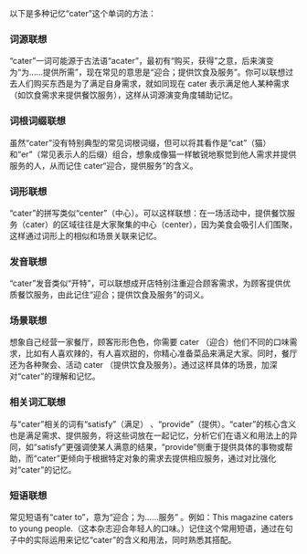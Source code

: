 以下是多种记忆“cater”这个单词的方法：

### 词源联想
“cater”一词可能源于古法语“acater”，最初有“购买，获得”之意，后来演变为“为……提供所需”，现在常见的意思是“迎合；提供饮食及服务”。你可以联想过去人们购买东西是为了满足自身需求，就如同现在 cater 表示满足他人某种需求（如饮食需求来提供餐饮服务），这样从词源演变角度辅助记忆。 

### 词根词缀联想 
虽然“cater”没有特别典型的常见词根词缀，但可以将其看作是“cat”（猫）和“er”（常见表示人的后缀）组合，想象成像猫一样敏锐地察觉到他人需求并提供服务的人，从而记住 cater“迎合，提供服务”的含义。

### 词形联想
“cater”的拼写类似“center”（中心）。可以这样联想：在一场活动中，提供餐饮服务（cater）的区域往往是大家聚集的中心（center），因为美食会吸引人们围聚，这样通过词形上的相似和场景关联来记忆。

### 发音联想 
“cater”发音类似“开特”，可以联想成开店特别注重迎合顾客需求，为顾客提供优质餐饮服务，由此记住“迎合；提供饮食及服务”的词义。 

### 场景联想 
想象自己经营一家餐厅，顾客形形色色，你需要 cater （迎合）他们不同的口味需求，比如有人喜欢辣的，有人喜欢甜的，你精心准备菜品来满足大家。同时，餐厅还为各种聚会、活动 cater （提供饮食及服务）。通过这样具体的场景，加深对“cater”的理解和记忆。 

### 相关词汇联想 
与“cater”相关的词有“satisfy”（满足） 、“provide”（提供）。“cater”的核心含义也是满足需求、提供服务，将这些词放在一起记忆，分析它们在语义和用法上的异同，如“satisfy”更强调使某人满意的结果，“provide”侧重于提供具体的事物或帮助，而“cater”更倾向于根据特定对象的需求去提供相应服务，通过对比强化对“cater”的记忆。 

### 短语联想 
常见短语有“cater to”，意为“迎合；为……服务” 。例如：This magazine caters to young people.（这本杂志迎合年轻人的口味。）记住这个常用短语，通过在句子中的实际运用来记忆“cater”的含义和用法，同时熟悉其搭配。 